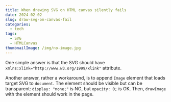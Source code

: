 ```yaml
---
title: When drawing SVG on HTML canvas silently fails
date: 2024-02-02
slug: draw-svg-on-canvas-fail
categories:
  - tech
tags:
  - SVG
  - HTMLCanvas
thumbnailImage: /img/no-image.jpg
---
```

One simple answer is that the SVG should have `xmlns:xlink="http://www.w3.org/1999/xlink"` attribute.

<!--more-->

Another answer, rather a workaround, is to append `Image` element that loads target SVG to `document`. The element should be visible but can be transparent: `display: "none;"` is NG, but `opacity: 0;` is OK. Then, `drawImage` with the element should work in the page.
